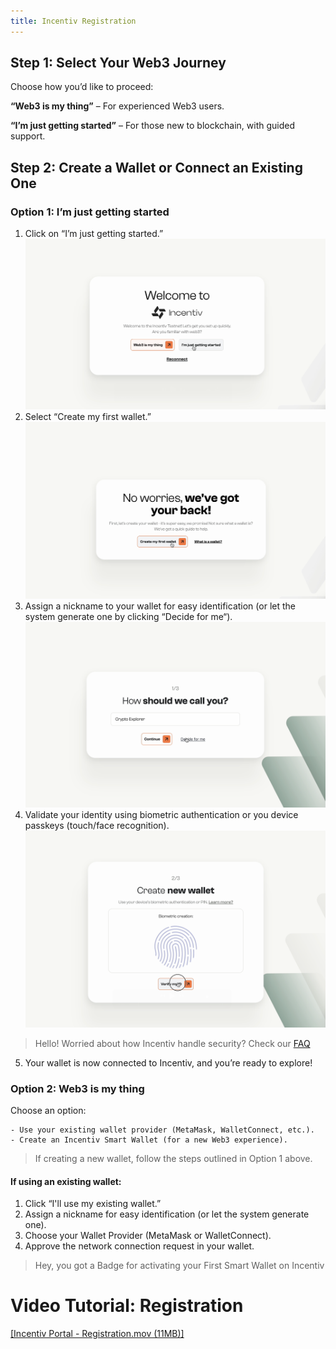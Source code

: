 ```yaml
---
title: Incentiv Registration
---
```

## Step 1: Select Your Web3 Journey

Choose how you’d like to proceed:

**“Web3 is my thing”** – For experienced Web3 users.

**“I’m just getting started”** – For those new to blockchain, with guided support.

## Step 2: Create a Wallet or Connect an Existing One

### Option 1: I’m just getting started

1. Click on “I’m just getting started.”
![Incentiv Registration](/docs/images/IncentivRegistration1.png)
2. Select “Create my first wallet.”
   ![Incentiv Registration](/docs/images/IncentivRegistration2.png)
3. Assign a nickname to your wallet for easy identification (or let the system generate one by clicking “Decide for me“).
![Incentiv Registration](/docs/images/IncentivRegistration3.png)
4. Validate your identity using biometric authentication or you device passkeys (touch/face recognition).
![Incentiv Registration](/docs/images/IncentivRegistration4.png)

> <Note> Hello\! Worried about how Incentiv handle security? Check our [FAQ](https://slite.com/api/public/notes/FqQxtynJIOMSgG/redirect) </Note>

5. Your wallet is now connected to Incentiv, and you’re ready to explore\!

### Option 2: Web3 is my thing

Choose an option:

```
- Use your existing wallet provider (MetaMask, WalletConnect, etc.).
- Create an Incentiv Smart Wallet (for a new Web3 experience).
```

> <Warning> If creating a new wallet, follow the steps outlined in Option 1 above. </Warning>

#### If using an existing wallet:

1. Click “I'll use my existing wallet.”
2. Assign a nickname for easy identification (or let the system generate one).
3. Choose your Wallet Provider (MetaMask or WalletConnect).
4. Approve the network connection request in your wallet.

> <Tip> Hey, you got a Badge for activating your First Smart Wallet on Incentiv </Tip>

# Video Tutorial: Registration

[[Incentiv Portal - Registration.mov (11MB)]](media_Incentiv%20Registration/hHV_M9NVaSrxZi-Incentiv%20Portal%20-%20Registration.mov)